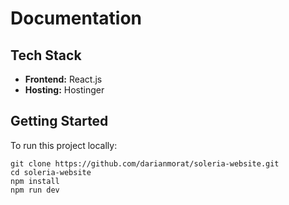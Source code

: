 # Documentation

## Tech Stack

- **Frontend:** React.js
- **Hosting:** Hostinger

## Getting Started

To run this project locally:

```shell
git clone https://github.com/darianmorat/soleria-website.git
cd soleria-website
npm install
npm run dev
```
